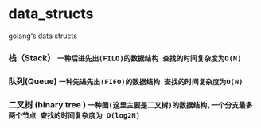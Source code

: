 # data_structs
golang‘s data structs

### 栈（Stack） `一种后进先出(FILO)的数据结构 查找的时间复杂度为O(N)`
### 队列(Queue) `一种先进先出(FIFO)的数据结构 查找的时间复杂度为O(N)`
### 二叉树 (binary tree ) `一种图(这里主要是二叉树)的数据结构,一个分支最多两个节点 查找的时间复杂度为 O(log2N)`
